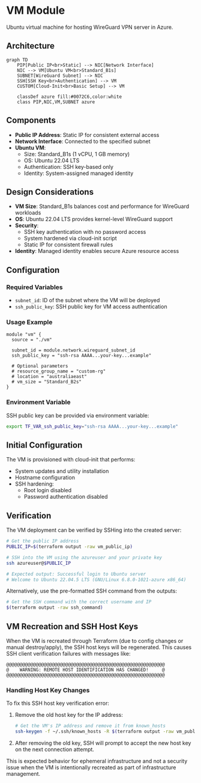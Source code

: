 # VM Module

Ubuntu virtual machine for hosting WireGuard VPN server in Azure.

## Architecture

```mermaid
graph TD
    PIP[Public IP<br>Static] --> NIC[Network Interface]
    NIC --> VM[Ubuntu VM<br>Standard_B1s]
    SUBNET[WireGuard Subnet] --> NIC
    SSH[SSH Key<br>Authentication] --> VM
    CUSTOM[Cloud-Init<br>Basic Setup] --> VM
    
    classDef azure fill:#0072C6,color:white
    class PIP,NIC,VM,SUBNET azure
```

## Components

- **Public IP Address**: Static IP for consistent external access
- **Network Interface**: Connected to the specified subnet
- **Ubuntu VM**:
  - Size: Standard_B1s (1 vCPU, 1 GB memory)
  - OS: Ubuntu 22.04 LTS
  - Authentication: SSH key-based only
  - Identity: System-assigned managed identity

## Design Considerations

- **VM Size**: Standard_B1s balances cost and performance for WireGuard
  workloads
- **OS**: Ubuntu 22.04 LTS provides kernel-level WireGuard support
- **Security**:
  - SSH key authentication with no password access
  - System hardened via cloud-init script
  - Static IP for consistent firewall rules
- **Identity**: Managed identity enables secure Azure resource access

## Configuration

### Required Variables

- `subnet_id`: ID of the subnet where the VM will be deployed
- `ssh_public_key`: SSH public key for VM access authentication

### Usage Example

```hcl
module "vm" {
  source = "./vm"
  
  subnet_id = module.network.wireguard_subnet_id
  ssh_public_key = "ssh-rsa AAAA...your-key...example"
  
  # Optional parameters
  # resource_group_name = "custom-rg"
  # location = "australiaeast"
  # vm_size = "Standard_B2s"
}
```

### Environment Variable

SSH public key can be provided via environment variable:

```bash
export TF_VAR_ssh_public_key="ssh-rsa AAAA...your-key...example"
```

## Initial Configuration

The VM is provisioned with cloud-init that performs:

- System updates and utility installation
- Hostname configuration
- SSH hardening:
  - Root login disabled
  - Password authentication disabled

## Verification

The VM deployment can be verified by SSHing into the created server:

```bash
# Get the public IP address
PUBLIC_IP=$(terraform output -raw vm_public_ip)

# SSH into the VM using the azureuser and your private key
ssh azureuser@$PUBLIC_IP

# Expected output: Successful login to Ubuntu server
# Welcome to Ubuntu 22.04.5 LTS (GNU/Linux 6.8.0-1021-azure x86_64)
```

Alternatively, use the pre-formatted SSH command from the outputs:

```bash
# Get the SSH command with the correct username and IP
$(terraform output -raw ssh_command)
```

## VM Recreation and SSH Host Keys

When the VM is recreated through Terraform (due to config changes or manual
destroy/apply), the SSH host keys will be regenerated. This causes SSH client
verification failures with messages like:

```
@@@@@@@@@@@@@@@@@@@@@@@@@@@@@@@@@@@@@@@@@@@@@@@@@@@@@@@@@@@
@    WARNING: REMOTE HOST IDENTIFICATION HAS CHANGED!     @
@@@@@@@@@@@@@@@@@@@@@@@@@@@@@@@@@@@@@@@@@@@@@@@@@@@@@@@@@@@
```

### Handling Host Key Changes

To fix this SSH host key verification error:

1. Remove the old host key for the IP address:

   ```bash
   # Get the VM's IP address and remove it from known_hosts
   ssh-keygen -f ~/.ssh/known_hosts -R $(terraform output -raw vm_public_ip)
   ```

2. After removing the old key, SSH will prompt to accept the new host key on the
   next connection attempt.

This is expected behavior for ephemeral infrastructure and not a security issue
when the VM is intentionally recreated as part of infrastructure management.
